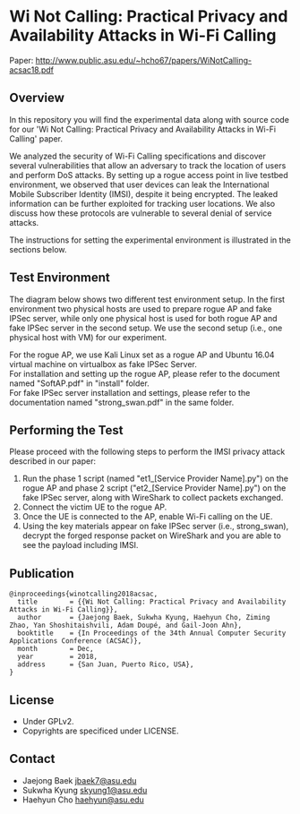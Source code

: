 # Wi Not Calling: Practical Privacy and Availability Attacks in Wi-Fi Calling

Paper: http://www.public.asu.edu/~hcho67/papers/WiNotCalling-acsac18.pdf

## Overview
In this repository you will find the experimental data along with source code for our 'Wi Not Calling: Practical Privacy and Availability Attacks in Wi-Fi Calling' paper. 

We analyzed the security of Wi-Fi Calling specifications and discover several vulnerabilities that allow an adversary to track the location of users and perform DoS attacks.
By setting up a rogue access point in live testbed environment, we observed that user devices can leak the International Mobile Subscriber Identity (IMSI), despite it being encrypted.
The leaked information can be further exploited for tracking user locations.
We also discuss how these protocols are vulnerable to several denial of service attacks.

The instructions for setting the experimental environment is illustrated in the sections below.

## Test Environment
The diagram below shows two different test environment setup. In the first environment two physical hosts are used to prepare rogue AP and fake IPSec server, while only one physical host is used for both rogue AP and fake IPSec server in the second setup. We use the second setup (i.e., one physical host with VM) for our experiment.  
  
For the rogue AP, we use Kali Linux set as a rogue AP and Ubuntu 16.04 virtual machine on virtualbox as fake IPSec Server.  
For installation and setting up the rogue AP, please refer to the document named "SoftAP.pdf" in "install" folder.  
For fake IPSec server installation and settings, please refer to the documentation named "strong_swan.pdf" in the same folder.  

## Performing the Test
Please proceed with the following steps to perform the IMSI privacy attack described in our paper:  
  
1. Run the phase 1 script (named "et1_[Service Provider Name].py") on the rogue AP and phase 2 script ("et2_[Service Provider Name].py") on the fake IPSec server, along with WireShark to collect packets exchanged.
2. Connect the victim UE to the rogue AP.
3. Once the UE is connected to the AP, enable Wi-Fi calling on the UE.
4. Using the key materials appear on fake IPSec server (i.e., strong_swan), decrypt the forged response packet on WireShark and you are able to see the payload including IMSI.

## Publication
```
@inproceedings{winotcalling2018acsac,
  title        = {{Wi Not Calling: Practical Privacy and Availability Attacks in Wi-Fi Calling}},
  author       = {Jaejong Baek, Sukwha Kyung, Haehyun Cho, Ziming Zhao, Yan Shoshitaishvili, Adam Doupé, and Gail-Joon Ahn},
  booktitle    = {In Proceedings of the 34th Annual Computer Security Applications Conference (ACSAC)},
  month        = Dec,
  year         = 2018,
  address      = {San Juan, Puerto Rico, USA},
}
```

## License

- Under GPLv2.
- Copyrights are specificed under LICENSE.

## Contact

- Jaejong Baek <jbaek7@asu.edu>
- Sukwha Kyung <skyung1@asu.edu>
- Haehyun Cho <haehyun@asu.edu>

